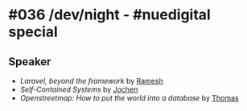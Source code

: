 # #036 /dev/night - #nuedigital special

## Speaker

- _Laravel, beyond the framework_ by [Ramesh](https://twitter.com/mhetreramesh)
- _Self-Contained Systems_ by [Jochen](https://twitter.com/jochen_christ)
- _Openstreetmap: How to put the world into a database_ by [Thomas](https://github.com/ThomasChr)
